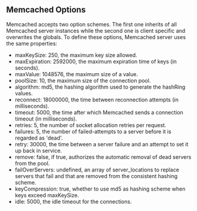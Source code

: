 ## Memcached Options
Memcached accepts two option schemes. The first one inherits of all Memcached server instances while the second one is client specific and overwrites the globals. To define these options, Memcached server uses the same properties:

* maxKeySize: 250, the maximum key size allowed.
* maxExpiration: 2592000, the maximum expiration time of keys (in seconds).
* maxValue: 1048576, the maximum size of a value.
* poolSize: 10, the maximum size of the connection pool.
* algorithm: md5, the hashing algorithm used to generate the hashRing values.
* reconnect: 18000000, the time between reconnection attempts (in milliseconds).
* timeout: 5000, the time after which Memcached sends a connection timeout (in milliseconds).
* retries: 5, the number of socket allocation retries per request.
* failures: 5, the number of failed-attempts to a server before it is regarded as 'dead'.
* retry: 30000, the time between a server failure and an attempt to set it up back in service.
* remove: false, if true, authorizes the automatic removal of dead servers from the pool.
* failOverServers: undefined, an array of server_locations to replace servers that fail and that are removed from the consistent hashing scheme.
* keyCompression: true, whether to use md5 as hashing scheme when keys exceed maxKeySize.
* idle: 5000, the idle timeout for the connections.